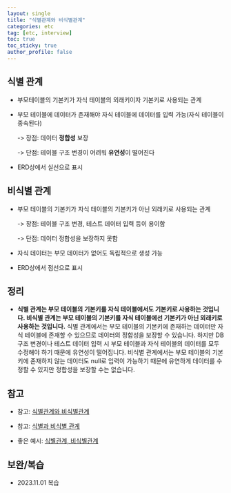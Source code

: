 ```yaml
---
layout: single
title: "식별관계와 비식별관계"
categories: etc
tag: [etc, interview]
toc: true
toc_sticky: true
author_profile: false
---
```

## 식별 관계

* 부모테이블의 기본키가 자식 테이블의 외래키이자 기본키로 사용되는 관계

* 부모 테이블에 데이터가 존재해야 자식 테이블에 데이터를 입력 가능(자식 테이블이 종속된다)

  -> 장점: 데이터 **정합성** 보장

  -> 단점: 테이블 구조 변경이 어려워 **유연성**이 떨어진다

* ERD상에서 실선으로 표시



## 비식별 관계

* 부모 테이블의 기본키가 자식 테이블의 기본키가 아닌 외래키로 사용되는 관계

  -> 장점: 테이블 구조 변경, 테스트 데이터 입력 등이 용이함

  -> 단점: 데이터 정합성을 보장하지 못함

* 자식 데이터는 부모 데이터가 없어도 독립적으로 생성 가능

*  ERD상에서 점선으로 표시



## 정리

* **식별 관계는 부모 테이블의 기본키를 자식 테이블에서도 기본키로 사용하는 것입니다. 비식별 관계는 부모 테이블의 기본키를 자식 테이블에선 기본키가 아닌 외래키로 사용하는 것입니다.** 식별 관계에서는 부모 테이블의 기본키에 존재하는 데이터만 자식 테이블에 존재할 수 있으므로 데이터의 정합성을 보장할 수 있습니다. 하지만 DB 구조 변경이나 테스트 데이터 입력 시 부모 테이블과 자식 테이블의 데이터를 모두 수정해야 하기 때문에 유연성이 떨어집니다. 비식별 관계에서는 부모 테이블의 기본키에 존재하지 않는 데이터도 null로 입력이 가능하기 때문에 유연하게 데이터를 수정할 수 있지만 정합성을 보장할 수는 없습니다.



## 참고

* 참고: <a href="https://deveric.tistory.com/108" target="_blank">식별관계와 비식별관계</a>

* 참고: <a href="https://velog.io/@jch9537/DATABASE-%EC%8B%9D%EB%B3%84%EA%B3%BC-%EB%B9%84%EC%8B%9D%EB%B3%84-%EA%B4%80%EA%B3%84" target="_blank">식별과 비식별 관계</a>

* 좋은 예시: <a href="https://multifrontgarden.tistory.com/181" target="_blank">식별관계, 비식별관계</a>



## 보완/복습

* 2023.11.01 복습
